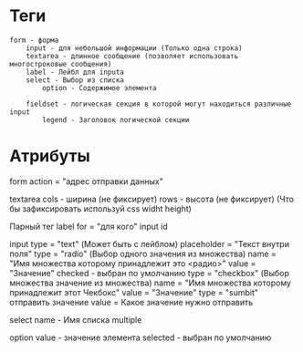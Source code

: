 # Теги
	form - форма
		input - для небольшой информации (Только одна строка)
		textarea - длинное сообщение (позволяет использовать многостроковые сообщения)
		label - Лейбл для inputa
		select - Выбор из списка
			option - Содержимое элемента

		fieldset - логическая секция в которой могут находиться различные input
			legend - Заголовок логической секции

# Атрибуты
form
	action = "адрес отправки данных"

textarea
	cols - ширина (не фиксирует)
	rows - высота (не фиксирует)
		(Что бы зафиксировать используй css widht height)

Парный тег
label
	for = "для кого"
input
	id

input
	type = "text"	(Может быть с лейблом)
		placeholder = "Текст внутри поля"
	type = "radio"	(Выбор одного значения из множества)
		name  = "Имя множества которому принадлежит это <радио>"
		value = "Значение"
		checked - выбран по умолчанию
	type = "checkbox" (Выбор множества значение из множества)
		name  = "Имя множества которому принадлежит этот Чекбокс"
		value = "Значение"
	type = "sumbit" отправить значение
		value = Какое значение нужно отправить

select
	name - Имя списка
	multiple

option
	value - значение элемента
	selected - выбран по умолчанию



